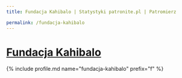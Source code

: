 ```yaml
---
title: Fundacja Kahibalo | Statystyki patronite.pl | Patromierz

permalink: /fundacja-kahibalo
---
```


# [Fundacja Kahibalo](https://patronite.pl/fundacja-kahibalo)

{% include profile.md name="fundacja-kahibalo" prefix="f" %}
